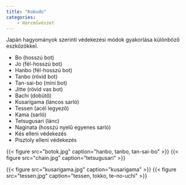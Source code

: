 ```yaml
---
title: "Kobudo"
categories:
    - Harcművészet
---
```


Japán hagyományok szerinti védekezési módok gyakorlása különböző eszközökkel.

- Bo (hosszú bot)
- Jo (fél-hosszú bot)
- Hanbo (fél-hosszú bot)
- Tanbo (rövid bot)
- Tan-sai-bo (mini bot)
- Jitte (rövid vas bot)
- Bachi (dobütő)
- Kusarigama (láncos sarló)
- Tessen (acél legyező)
- Kama (sarló)
- Tetsugusari (lánc)
- Naginata (hosszú nyelű egyenes sarló)
- Kés elleni védekezés
- Pisztoly elleni védekezés

{{< figure src="botok.jpg" caption="hanbo, tanbo, tan-sai-bo" >}}
{{< figure src="chain.jpg" caption="tetsugusari" >}}

{{< figure src="kusarigama.jpg" caption="kusarigama" >}}
{{< figure src="tessen.jpg" caption="tessen, tokko, te-no-uchi" >}}
